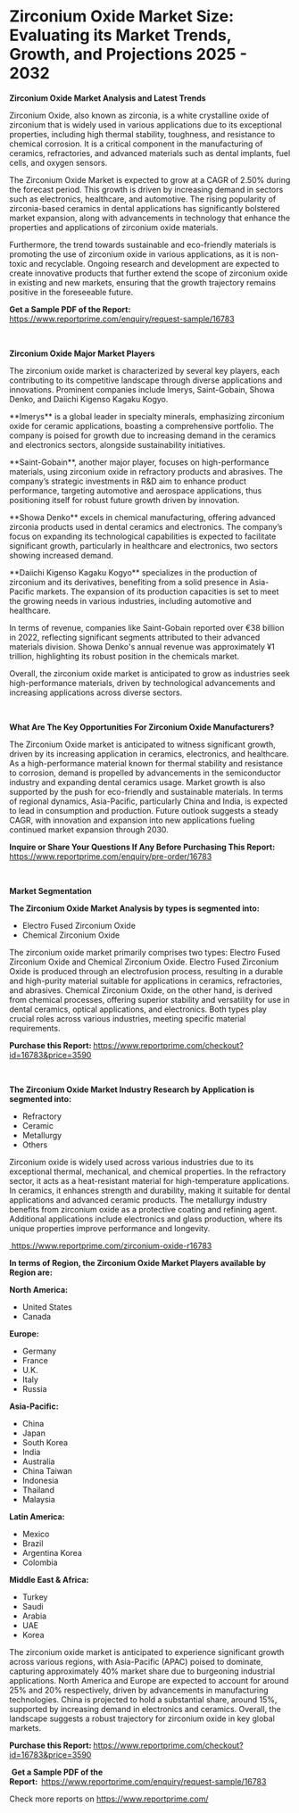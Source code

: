 <p><h1>Zirconium Oxide Market Size: Evaluating its Market Trends, Growth, and Projections 2025 - 2032</h1></p><p><strong>Zirconium Oxide Market Analysis and Latest Trends</strong></p>
<p><p>Zirconium Oxide, also known as zirconia, is a white crystalline oxide of zirconium that is widely used in various applications due to its exceptional properties, including high thermal stability, toughness, and resistance to chemical corrosion. It is a critical component in the manufacturing of ceramics, refractories, and advanced materials such as dental implants, fuel cells, and oxygen sensors.</p><p>The Zirconium Oxide Market is expected to grow at a CAGR of 2.50% during the forecast period. This growth is driven by increasing demand in sectors such as electronics, healthcare, and automotive. The rising popularity of zirconia-based ceramics in dental applications has significantly bolstered market expansion, along with advancements in technology that enhance the properties and applications of zirconium oxide materials. </p><p>Furthermore, the trend towards sustainable and eco-friendly materials is promoting the use of zirconium oxide in various applications, as it is non-toxic and recyclable. Ongoing research and development are expected to create innovative products that further extend the scope of zirconium oxide in existing and new markets, ensuring that the growth trajectory remains positive in the foreseeable future.</p></p>
<p><strong>Get a Sample PDF of the Report:&nbsp;</strong> <a href="https://www.reportprime.com/enquiry/request-sample/16783?utm_campaign=3106&utm_medium=2&utm_source=Github&utm_content=ia&utm_term=18032025&utm_id=zirconium-oxide">https://www.reportprime.com/enquiry/request-sample/16783</a></p>
<p>&nbsp;</p>
<p><strong>Zirconium Oxide Major Market Players</strong></p>
<p><p>The zirconium oxide market is characterized by several key players, each contributing to its competitive landscape through diverse applications and innovations. Prominent companies include Imerys, Saint-Gobain, Showa Denko, and Daiichi Kigenso Kagaku Kogyo.</p><p>**Imerys** is a global leader in specialty minerals, emphasizing zirconium oxide for ceramic applications, boasting a comprehensive portfolio. The company is poised for growth due to increasing demand in the ceramics and electronics sectors, alongside sustainability initiatives.</p><p>**Saint-Gobain**, another major player, focuses on high-performance materials, using zirconium oxide in refractory products and abrasives. The company’s strategic investments in R&D aim to enhance product performance, targeting automotive and aerospace applications, thus positioning itself for robust future growth driven by innovation.</p><p>**Showa Denko** excels in chemical manufacturing, offering advanced zirconia products used in dental ceramics and electronics. The company’s focus on expanding its technological capabilities is expected to facilitate significant growth, particularly in healthcare and electronics, two sectors showing increased demand.</p><p>**Daiichi Kigenso Kagaku Kogyo** specializes in the production of zirconium and its derivatives, benefiting from a solid presence in Asia-Pacific markets. The expansion of its production capacities is set to meet the growing needs in various industries, including automotive and healthcare.</p><p>In terms of revenue, companies like Saint-Gobain reported over €38 billion in 2022, reflecting significant segments attributed to their advanced materials division. Showa Denko's annual revenue was approximately ¥1 trillion, highlighting its robust position in the chemicals market.</p><p>Overall, the zirconium oxide market is anticipated to grow as industries seek high-performance materials, driven by technological advancements and increasing applications across diverse sectors.</p></p>
<p>&nbsp;</p>
<p><strong>What Are The Key Opportunities For Zirconium Oxide Manufacturers?</strong></p>
<p><p>The Zirconium Oxide market is anticipated to witness significant growth, driven by its increasing application in ceramics, electronics, and healthcare. As a high-performance material known for thermal stability and resistance to corrosion, demand is propelled by advancements in the semiconductor industry and expanding dental ceramics usage. Market growth is also supported by the push for eco-friendly and sustainable materials. In terms of regional dynamics, Asia-Pacific, particularly China and India, is expected to lead in consumption and production. Future outlook suggests a steady CAGR, with innovation and expansion into new applications fueling continued market expansion through 2030.</p></p>
<p><strong>Inquire or Share Your Questions If Any Before Purchasing This Report:</strong> <a href="https://www.reportprime.com/enquiry/pre-order/16783?utm_campaign=3106&utm_medium=2&utm_source=Github&utm_content=ia&utm_term=18032025&utm_id=zirconium-oxide">https://www.reportprime.com/enquiry/pre-order/16783</a></p>
<p>&nbsp;</p>
<p><strong>Market Segmentation</strong></p>
<p><strong>The Zirconium Oxide Market Analysis by types is segmented into:</strong></p>
<p><ul><li>Electro Fused Zirconium Oxide</li><li>Chemical Zirconium Oxide</li></ul></p>
<p><p>The zirconium oxide market primarily comprises two types: Electro Fused Zirconium Oxide and Chemical Zirconium Oxide. Electro Fused Zirconium Oxide is produced through an electrofusion process, resulting in a durable and high-purity material suitable for applications in ceramics, refractories, and abrasives. Chemical Zirconium Oxide, on the other hand, is derived from chemical processes, offering superior stability and versatility for use in dental ceramics, optical applications, and electronics. Both types play crucial roles across various industries, meeting specific material requirements.</p></p>
<p><strong>Purchase this Report:&nbsp;</strong><a href="https://www.reportprime.com/checkout?id=16783&price=3590&utm_campaign=3106&utm_medium=2&utm_source=Github&utm_content=ia&utm_term=18032025&utm_id=zirconium-oxide">https://www.reportprime.com/checkout?id=16783&price=3590</a></p>
<p>&nbsp;</p>
<p><strong>The Zirconium Oxide Market Industry Research by Application is segmented into:</strong></p>
<p><ul><li>Refractory</li><li>Ceramic</li><li>Metallurgy</li><li>Others</li></ul></p>
<p><p>Zirconium oxide is widely used across various industries due to its exceptional thermal, mechanical, and chemical properties. In the refractory sector, it acts as a heat-resistant material for high-temperature applications. In ceramics, it enhances strength and durability, making it suitable for dental applications and advanced ceramic products. The metallurgy industry benefits from zirconium oxide as a protective coating and refining agent. Additional applications include electronics and glass production, where its unique properties improve performance and longevity.</p></p>
<p><a href="https://www.reportprime.com/zirconium-oxide-r16783?utm_campaign=3106&utm_medium=2&utm_source=Github&utm_content=ia&utm_term=18032025&utm_id=zirconium-oxide">&nbsp;https://www.reportprime.com/zirconium-oxide-r16783</a></p>
<p><strong>In terms of Region, the Zirconium Oxide Market Players available by Region are:</strong></p>
<p>
    <p> <strong> North America: </strong>
        <ul>
            <li>United States</li>
            <li>Canada</li>
        </ul>
        </p> 
    <p> <strong> Europe: </strong>
        <ul>
            <li>Germany</li>
            <li>France</li>
            <li>U.K.</li>
            <li>Italy</li>
            <li>Russia</li>
        </ul>
        </p> 
    <p> <strong> Asia-Pacific: </strong>
        <ul>
            <li>China</li>
            <li>Japan</li>
            <li>South Korea</li>
            <li>India</li>
            <li>Australia</li>
            <li>China Taiwan</li>
            <li>Indonesia</li>
            <li>Thailand</li>
            <li>Malaysia</li>
        </ul>
        </p> 
    <p> <strong> Latin America: </strong>
        <ul>
            <li>Mexico</li>
            <li>Brazil</li>
            <li>Argentina Korea</li>
            <li>Colombia</li>
        </ul>
        </p> 
    <p> <strong> Middle East & Africa: </strong>
        <ul>
            <li>Turkey</li>
            <li>Saudi</li>
            <li>Arabia</li>
            <li>UAE</li>
            <li>Korea</li>
        </ul>
    </p>
    </p>
<p><p>The zirconium oxide market is anticipated to experience significant growth across various regions, with Asia-Pacific (APAC) poised to dominate, capturing approximately 40% market share due to burgeoning industrial applications. North America and Europe are expected to account for around 25% and 20% respectively, driven by advancements in manufacturing technologies. China is projected to hold a substantial share, around 15%, supported by increasing demand in electronics and ceramics. Overall, the landscape suggests a robust trajectory for zirconium oxide in key global markets.</p></p>
<p><strong>Purchase this Report: </strong><a href="https://www.reportprime.com/checkout?id=16783&price=3590&utm_campaign=3106&utm_medium=2&utm_source=Github&utm_content=ia&utm_term=18032025&utm_id=zirconium-oxide">https://www.reportprime.com/checkout?id=16783&price=3590</a></p>
<p>&nbsp;<strong>Get a Sample PDF of the Report:&nbsp;&nbsp;</strong><a href="https://www.reportprime.com/enquiry/request-sample/16783?utm_campaign=3106&utm_medium=2&utm_source=Github&utm_content=ia&utm_term=18032025&utm_id=zirconium-oxide">https://www.reportprime.com/enquiry/request-sample/16783</a></p>
<p><strong></strong></p>
<p>Check more reports on <a href="https://www.reportprime.com/?utm_campaign=3106&utm_medium=2&utm_source=Github&utm_content=ia&utm_term=18032025&utm_id=zirconium-oxide">https://www.reportprime.com/</a></p>